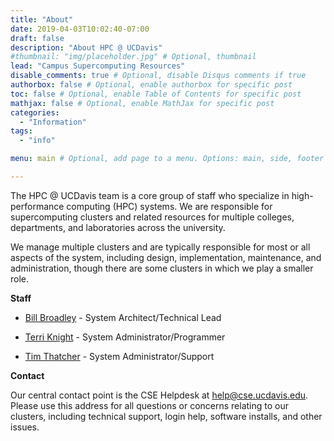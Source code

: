 ```yaml
---
title: "About"
date: 2019-04-03T10:02:40-07:00
draft: false
description: "About HPC @ UCDavis"
#thumbnail: "img/placeholder.jpg" # Optional, thumbnail
lead: "Campus Supercomputing Resources"
disable_comments: true # Optional, disable Disqus comments if true
authorbox: false # Optional, enable authorbox for specific post
toc: false # Optional, enable Table of Contents for specific post
mathjax: false # Optional, enable MathJax for specific post
categories:
  - "Information"
tags:
  - "info"

menu: main # Optional, add page to a menu. Options: main, side, footer

---
```

The HPC @ UCDavis team is a core group of staff who specialize in high-performance computing (HPC) 
systems. We are responsible for supercomputing clusters and related resources 
for multiple colleges, departments, and laboratories across the university. 

<!--more-->

We manage multiple clusters and are typically responsible for most or all aspects of the system, including design, 
implementation, maintenance, and administration, though there are some clusters in which we play 
a smaller role. 

**Staff**

* [Bill Broadley](mailto:bill@cse.ucdavis.edu) - System Architect/Technical Lead

* [Terri Knight](mailto:tlknight@cse.ucdavis.edu) - System Administrator/Programmer

* [Tim Thatcher](mailto:tdt@cse.ucdavis.edu) - System Administrator/Support


**Contact**

Our central contact point is the CSE Helpdesk at [help@cse.ucdavis.edu](mailto:help@cse.ucdavis.edu). 
Please use this address for all questions or concerns relating to our clusters, including technical support, 
login help, software installs, and other issues.

